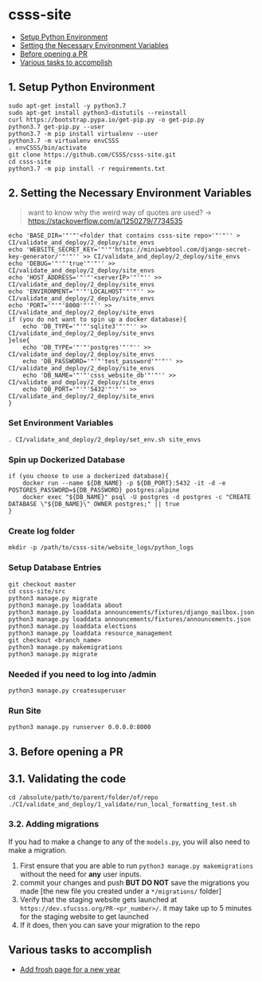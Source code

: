 # csss-site


 - [Setup Python Environment](#1-setup-python-environment)
 - [Setting the Necessary Environment Variables](#2-setting-the-necessary-environment-variables)
 - [Before opening a PR](#3-before-opening-a-pr)
 - [Various tasks to accomplish](#various-tasks-to-accomplish)


## 1. Setup Python Environment
```shell
sudo apt-get install -y python3.7
sudo apt-get install python3-distutils --reinstall
curl https://bootstrap.pypa.io/get-pip.py -o get-pip.py
python3.7 get-pip.py --user
python3.7 -m pip install virtualenv --user
python3.7 -m virtualenv envCSSS
. envCSSS/bin/activate
git clone https://github.com/CSSS/csss-site.git
cd csss-site
python3.7 -m pip install -r requirements.txt
```


## 2. Setting the Necessary Environment Variables  
> want to know why the weird way of quotes are used? -> https://stackoverflow.com/a/1250279/7734535  
```shell
echo 'BASE_DIR='"'"'<folder that contains csss-site repo>'"'"'' > CI/validate_and_deploy/2_deploy/site_envs
echo 'WEBSITE_SECRET_KEY='"'"'https://miniwebtool.com/django-secret-key-generator/'"'"'' >> CI/validate_and_deploy/2_deploy/site_envs
echo 'DEBUG='"'"'true'"'"'' >> CI/validate_and_deploy/2_deploy/site_envs
echo 'HOST_ADDRESS='"'"'<serverIP>'"'"'' >> CI/validate_and_deploy/2_deploy/site_envs
echo 'ENVIRONMENT='"'"'LOCALHOST'"'"'' >> CI/validate_and_deploy/2_deploy/site_envs
echo 'PORT='"'"'8000'"'"'' >> CI/validate_and_deploy/2_deploy/site_envs
if (you do not want to spin up a docker database){
    echo 'DB_TYPE='"'"'sqlite3'"'"'' >> CI/validate_and_deploy/2_deploy/site_envs
}else{
    echo 'DB_TYPE='"'"'postgres'"'"'' >> CI/validate_and_deploy/2_deploy/site_envs
    echo 'DB_PASSWORD='"'"'test_password'"'"'' >> CI/validate_and_deploy/2_deploy/site_envs
    echo 'DB_NAME='"'"'csss_website_db'"'"'' >> CI/validate_and_deploy/2_deploy/site_envs
    echo 'DB_PORT='"'"'5432'"'"'' >> CI/validate_and_deploy/2_deploy/site_envs
}
```

### Set Environment Variables
```shell
. CI/validate_and_deploy/2_deploy/set_env.sh site_envs
```


### Spin up Dockerized Database
```shell
if (you choose to use a dockerized database){
    docker run --name ${DB_NAME} -p ${DB_PORT}:5432 -it -d -e POSTGRES_PASSWORD=${DB_PASSWORD} postgres:alpine
    docker exec "${DB_NAME}" psql -U postgres -d postgres -c "CREATE DATABASE \"${DB_NAME}\" OWNER postgres;" || true
}
```

### Create log folder
```shell
mkdir -p /path/to/csss-site/website_logs/python_logs
```

### Setup Database Entries
```shell
git checkout master
cd csss-site/src
python3 manage.py migrate
python3 manage.py loaddata about
python3 manage.py loaddata announcements/fixtures/django_mailbox.json
python3 manage.py loaddata announcements/fixtures/announcements.json
python3 manage.py loaddata elections
python3 manage.py loaddata resource_management
git checkout <branch_name>
python3 manage.py makemigrations
python3 manage.py migrate
```

### Needed if you need to log into /admin
```shell
python3 manage.py createsuperuser
```

### Run Site
```shell
python3 manage.py runserver 0.0.0.0:8000
```

## 3. Before opening a PR

## 3.1. Validating the code
```shell
cd /absolute/path/to/parent/folder/of/repo
./CI/validate_and_deploy/1_validate/run_local_formatting_test.sh
```

### 3.2. Adding migrations
If you had to make a change to any of the `models.py`, you will also need to make a migration.
 1. First ensure that you are able to run `python3 manage.py makemigrations` without the need for **any** user inputs.
 2. commit your changes and push **BUT DO NOT** save the migrations you made [the new file you created under a `*/migrations/` folder]
 3. Verify that the staging website gets launched at `https://dev.sfucsss.org/PR-<pr_number>/`. it may take up to 5 minutes for the staging website to get launched
 4. If it does, then you can save your migration to the repo

## Various tasks to accomplish

 * [Add frosh page for a new year](documentation/add_frosh.md)